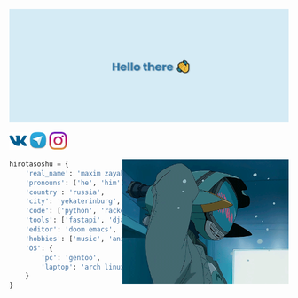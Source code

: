 ![Banner](assets/new_banner.png)

[<img height="32" width="32" src="assets/vk.png" />][vk]
[<img height="32" width="32" src="assets/telegram.png" />][tg]
[<img height="32" width="32" src="assets/inst.png" />][inst]


<img hight="350" width="300" alt="GIF" align="right" src="assets/flcl.gif">

``` python
hirotasoshu = {
    'real_name': 'maxim zayakin',
    'pronouns': ('he', 'him'),
    'country': 'russia',
    'city': 'yekaterinburg',
    'code': ['python', 'racket'],
    'tools': ['fastapi', 'django', 'docker'],
    'editor': 'doom emacs',
    'hobbies': ['music', 'anime', 'books'],
    'OS': {
        'pc': 'gentoo',
        'laptop': 'arch linux'
    }
}
```

[vk]: https://vk.com/r4se7su
[tg]: https://t.me/r4se7su
[inst]: https://www.instagram.com/hirotasoshu/
